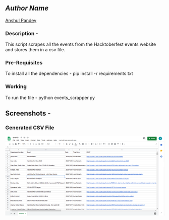 ## *Author Name*
[Anshul Pandey](https://github.com/Anshul275)

### Description -
This script scrapes all the events from the Hacktoberfest events website and stores them in a csv file.

### Pre-Requisites
To install all the dependencies - pip install -r requirements.txt

### Working
To run the file - python events_scrapper.py

## Screenshots -
### Generated CSV File
![Screenshot](events.png)